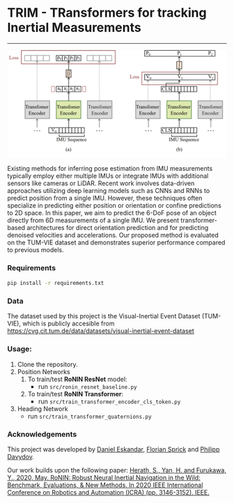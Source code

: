 # TRIM - TRansformers for tracking Inertial Measurements

---
![](docs/figs/method_position.png)

Existing methods for inferring pose estimation from IMU
measurements typically employ either multiple IMUs or integrate IMUs
with additional sensors like cameras or LiDAR. Recent work involves
data-driven approaches utilizing deep learning models such as CNNs and
RNNs to predict position from a single IMU. However, these techniques
often specialize in predicting either position or orientation or confine
predictions to 2D space. In this paper, we aim to predict the 6-DoF
pose of an object directly from 6D measurements of a single IMU. We
present transformer-based architectures for direct orientation prediction
and for predicting denoised velocities and accelerations. Our proposed
method is evaluated on the TUM-VIE dataset and demonstrates superior
performance compared to previous models.

### Requirements
```bash
pip install -r requirements.txt
```

### Data 
The dataset used by this project is the Visual-Inertial Event Dataset (TUM-VIE), which is publicly accesible from https://cvg.cit.tum.de/data/datasets/visual-inertial-event-dataset

### Usage:
1. Clone the repository.
2. Position Networks 
    1. To train/test **RoNIN ResNet** model:
        * run ```src/ronin_resnet_baseline.py``` 
    2. To train/test **RoNIN Transformer**:
        * run ```src/train_transformer_encoder_cls_token.py``` 
3. Heading Network
    * run ```src/train_transformer_quaternions.py``` 

### Acknowledgements
This project was developed by [Daniel Eskandar](https://github.com/danieleskandar), [Florian Sprick](https://github.com/FlorianSp2000) and [Philipp Davydov](https://github.com/drodel01).

Our work builds upon the following paper:
[Herath, S., Yan, H. and Furukawa, Y., 2020, May. RoNIN: Robust Neural Inertial Navigation in the Wild: Benchmark, Evaluations, & New Methods. In 2020 IEEE International Conference on Robotics and Automation (ICRA) (pp. 3146-3152). IEEE.](https://ieeexplore.ieee.org/abstract/document/9196860)
